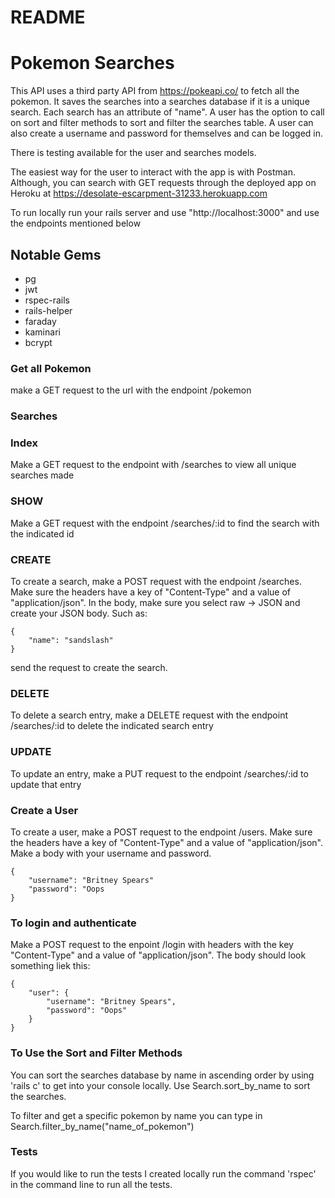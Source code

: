 # README

# Pokemon Searches #

This API uses a third party API from https://pokeapi.co/ to fetch all the pokemon. It saves the searches into a searches database if it is a unique search. Each search has an attribute of "name". A user has the option to call on sort and filter methods to sort and filter the searches table. A user can also create a username and password for themselves and can be logged in.

There is testing available for the user and searches models.

The easiest way for the user to interact with the app is with Postman. Although, you can search with GET requests through the deployed app on Heroku at https://desolate-escarpment-31233.herokuapp.com

To run locally run your rails server and use "http://localhost:3000" and use the endpoints mentioned below

## Notable Gems ##

* pg
* jwt
* rspec-rails
* rails-helper
* faraday
* kaminari
* bcrypt

### Get all Pokemon ###

make a GET request to the url with the endpoint /pokemon

### Searches ###

### Index ###

Make a GET request to the endpoint with /searches to view all unique searches made

### SHOW ###

Make a GET request with the endpoint /searches/:id to find the search with the indicated id

### CREATE ###

To create a search, make a POST request with the endpoint /searches. Make sure the headers have a key of "Content-Type" and a value of "application/json". In the body, make sure you select raw -> JSON and create your JSON body. Such as:

```
{
    "name": "sandslash"
}
```

send the request to create the search.

### DELETE ###

To delete a search entry, make a DELETE request with the endpoint /searches/:id to delete the indicated search entry

### UPDATE ###

To update an entry, make a PUT request to the endpoint /searches/:id to update that entry

### Create a User ###

To create a user, make a POST request to the endpoint /users. Make sure the headers have a key of "Content-Type" and a value of "application/json". Make a body with your username and password.

```
{
    "username": "Britney Spears"
    "password": "Oops
}
```
### To login and authenticate ##

Make a POST request to the enpoint /login with headers with the key "Content-Type" and a value of "application/json". The body should look something liek this:

```
{
    "user": {
        "username": "Britney Spears",
        "password": "Oops"
    }
}
```

### To Use the Sort and Filter Methods ###

You can sort the searches database by name in ascending order by using 'rails c' to get into your console locally. Use Search.sort_by_name to sort the searches.

To filter and get a specific pokemon by name you can type in Search.filter_by_name("name_of_pokemon")

### Tests ### 

If you would like to run the tests I created locally run the command 'rspec' in the command line to run all the tests.

